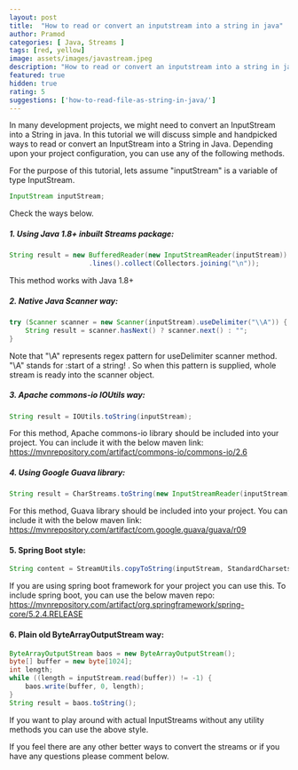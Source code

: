 ```yaml
---
layout: post
title:  "How to read or convert an inputstream into a string in java"
author: Pramod
categories: [ Java, Streams ]
tags: [red, yellow]
image: assets/images/javastream.jpeg
description: "How to read or convert an inputstream into a string in java"
featured: true
hidden: true
rating: 5
suggestions: ['how-to-read-file-as-string-in-java/']
---
```


In many development projects, we might need to convert an InputStream into a String in java. 
In this tutorial we will discuss simple and handpicked ways to read or convert an InputStream into a String in Java.
Depending upon your project configuration, you can use any of the following methods.   

For the purpose of this tutorial, lets assume "inputStream" is a variable of type InputStream.
``` Java
InputStream inputStream; 
```
Check the ways below. 

##### 1. Using Java 1.8+ inbuilt Streams package: 
```java
String result = new BufferedReader(new InputStreamReader(inputStream))
                    .lines().collect(Collectors.joining("\n"));
```
This method works with Java 1.8+ 

##### 2. Native Java Scanner way:  
```java
try (Scanner scanner = new Scanner(inputStream).useDelimiter("\\A")) {
    String result = scanner.hasNext() ? scanner.next() : "";
}
```
Note that "\\A" represents regex pattern for useDelimiter scanner method. 
"\A" stands for :start of a string! . So when this pattern is supplied, whole stream is ready into the scanner object.  

##### 3. Apache commons-io IOUtils way: 
```java
String result = IOUtils.toString(inputStream);
```
For this method, Apache commons-io library should be included into your project. You can include it with the below maven link: 
<a href="https://mvnrepository.com/artifact/commons-io/commons-io/2.6" target="_blank">https://mvnrepository.com/artifact/commons-io/commons-io/2.6</a>

##### 4. Using Google Guava library:
```java
String result = CharStreams.toString(new InputStreamReader(inputStream));
```
For this method, Guava library should be included into your project. You can include it with the below maven link: 
<a href="https://mvnrepository.com/artifact/com.google.guava/guava/r09" target="_blank">https://mvnrepository.com/artifact/com.google.guava/guava/r09</a>

#### 5. Spring Boot style: 
```java
String content = StreamUtils.copyToString(inputStream, StandardCharsets.UTF_8);
```
If you are using spring boot framework for your project you can use this. To include spring boot, you can use the below maven repo: 
<a href="https://mvnrepository.com/artifact/org.springframework/spring-core/5.2.4.RELEASE" target="_blank">https://mvnrepository.com/artifact/org.springframework/spring-core/5.2.4.RELEASE</a>

#### 6. Plain old ByteArrayOutputStream way: 
```java
ByteArrayOutputStream baos = new ByteArrayOutputStream();
byte[] buffer = new byte[1024];
int length;
while ((length = inputStream.read(buffer)) != -1) {
    baos.write(buffer, 0, length);
}
String result = baos.toString();
```
If you want to play around with actual InputStreams without any utility methods you can use the above style. 


If you feel there are any other better ways to convert the streams or if you have any questions please comment below.

